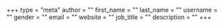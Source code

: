 +++
type = "meta"
author = ""
first_name = ""
last_name = ""
username = ""
gender = ""
email = ""
website = ""
job_title = ""
description = ""
+++

